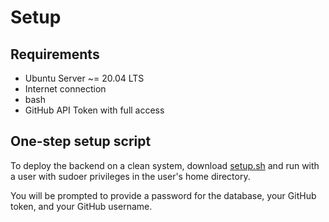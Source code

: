 # Setup
## Requirements
* Ubuntu Server ~= 20.04 LTS
* Internet connection
* bash
* GitHub API Token with full access
## One-step setup script
To deploy the backend on a clean system, download [setup.sh](https://raw.githubusercontent.com/ucl-cs-diamant/diamant-backend/master/setup.sh) and 
run with a user with sudoer privileges in the user's home directory.

You will be prompted to provide a password for the database, 
your GitHub token, and your GitHub username.
